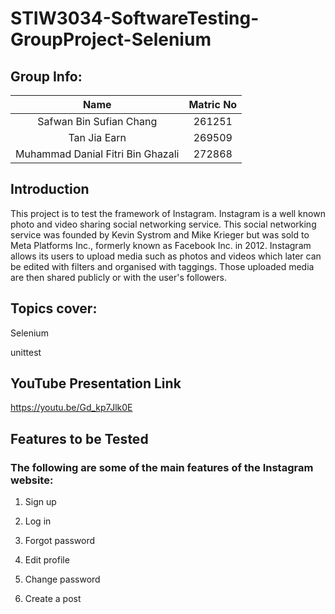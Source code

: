 # STIW3034-SoftwareTesting-GroupProject-Selenium

## Group Info:

|Name| Matric No |
| :---: | :---: | 
|Safwan Bin Sufian Chang|  261251|
|Tan Jia Earn|  269509   |  
|Muhammad Danial Fitri Bin Ghazali|  272868|

## Introduction
This project is to test the framework of Instagram. Instagram is a well known photo and video sharing social networking service. This social networking service was founded by Kevin Systrom and Mike Krieger but was sold to Meta Platforms Inc., formerly known as Facebook Inc. in 2012. Instagram allows its users  to upload media such as photos and videos which later can be edited with filters and organised with taggings. Those uploaded media are then shared publicly or with the user's followers.

## Topics cover:
Selenium

unittest

## YouTube Presentation Link
https://youtu.be/Gd_kp7Jlk0E

## Features to be Tested 
### The following are some of the main features of the Instagram website:
1. Sign up

2. Log in

3. Forgot password

4. Edit profile

5. Change password

6. Create a post 

